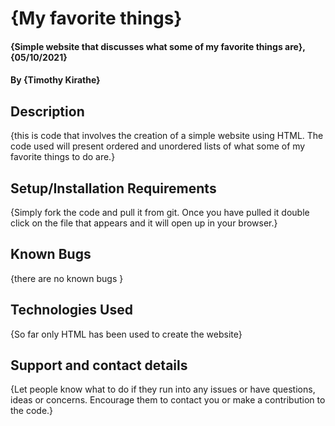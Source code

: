 # {My favorite things}
#### {Simple website that discusses what some of my favorite things are}, {05/10/2021}
#### By **{Timothy Kirathe}**
## Description
{this is code that involves the creation of a simple website using HTML. The code used will present ordered and unordered lists of what some of my favorite things to do are.}
## Setup/Installation Requirements
{Simply fork the code and pull it from git. Once you have pulled it double click on the file that appears and it will open up in your browser.}
## Known Bugs
{there are no known bugs }
## Technologies Used
{So far only HTML has been used to create the website}
## Support and contact details
{Let people know what to do if they run into any issues or have questions, ideas or concerns.  Encourage them to contact you or make a contribution to the code.}
